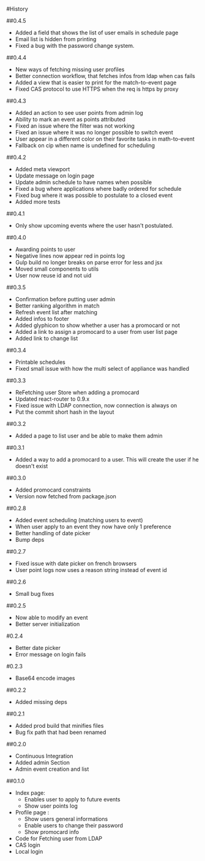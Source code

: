 #History

##0.4.5
- Added a field that shows the list of user emails in schedule page
- Email list is hidden from printing
- Fixed a bug with the password change system.

##0.4.4
- New ways of fetching missing user profiles
- Better connection workflow, that fetches infos from ldap when cas fails
- Added a view that is easier to print for the match-to-event page
- Fixed CAS protocol to use HTTPS when the req is https by proxy

##0.4.3
- Added an action to see user points from admin log
- Ability to mark an event as points attributed
- Fixed an issue where the filter was not working
- Fixed an issue where it was no longer possible to switch event
- User appear in a different color on their favorite tasks in math-to-event
- Fallback on cip when name is undefined for scheduling

##0.4.2
- Added meta viewport
- Update message on login page
- Update admin schedule to have names when possible
- Fixed a bug where applications where badly ordered for schedule
- Fixed bug where it was possible to postulate to a closed event
- Added more tests

##0.4.1
- Only show upcoming events where the user hasn't postulated.

##0.4.0
- Awarding points to user
- Negative lines now appear red in points log
- Gulp build no longer breaks on parse error for less and jsx
- Moved small components to utils
- User now reuse id and not uid

##0.3.5
- Confirmation before putting user admin
- Better ranking algorithm in match
- Refresh event list after matching
- Added infos to footer
- Added glyphicon to show whether a user has a promocard or not
- Added a link to assign a promocard to a user from user list page
- Added link to change list

##0.3.4
- Printable schedules
- Fixed small issue with how the multi select of appliance was handled

##0.3.3
- ReFetching user Store when adding a promocard
- Updated react-router to 0.9.x
- Fixed issue with LDAP connection, now connection is always on
- Put the commit short hash in the layout

##0.3.2
- Added a page to list user and be able to make them admin

##0.3.1
- Added a way to add a promocard to a user. This will create the user if he doesn't exist

##0.3.0
- Added promocard constraints
- Version now fetched from package.json

##0.2.8
- Added event scheduling (matching users to event)
- When user apply to an event they now have only 1 preference
- Better handling of date picker
- Bump deps

##0.2.7
- Fixed issue with date picker on french browsers
- User point logs now uses a reason string instead of event id

##0.2.6
- Small bug fixes

##0.2.5
- Now able to modify an event
- Better server initialization

#0.2.4
- Better date picker
- Error message on login fails

#0.2.3
- Base64 encode images

##0.2.2
- Added missing deps

##0.2.1
- Added prod build that minifies files
- Bug fix path that had been renamed

##0.2.0
- Continuous Integration
- Added admin Section
- Admin event creation and list

##0.1.0
- Index page:
    - Enables user to apply to future events
    - Show user points log
- Profile page :
    - Show users general informations
    - Enable users to change their password
    - Show promocard info
- Code for Fetching user from LDAP
- CAS login
- Local login
